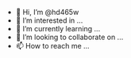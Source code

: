 - 👋 Hi, I’m @hd465w
- 👀 I’m interested in ...
- 🌱 I’m currently learning ...
- 💞️ I’m looking to collaborate on ...
- 📫 How to reach me ...

<!---
hd465w/hd465w is a ✨ special ✨ repository because its `README.md` (this file) appears on your GitHub profile.
You can click the Preview link to take a look at your changes.
--->
